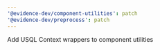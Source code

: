 ```yaml
---
'@evidence-dev/component-utilities': patch
'@evidence-dev/preprocess': patch
---
```


Add USQL Context wrappers to component utilities
